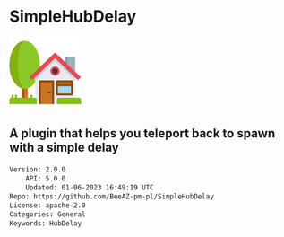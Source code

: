 # SimpleHubDelay
<img src="https://raw.githubusercontent.com/BeeAZ-pm-pl/SimpleHubDelay/6b081d14c6cb975f5fc4985deeac6b199d34d936/icon.png" width="128" height="128" />

## A plugin that helps you teleport back to spawn with a simple delay
```properties
Version: 2.0.0
    API: 5.0.0
    Updated: 01-06-2023 16:49:19 UTC
Repo: https://github.com/BeeAZ-pm-pl/SimpleHubDelay
License: apache-2.0
Categories: General
Keywords: HubDelay
```